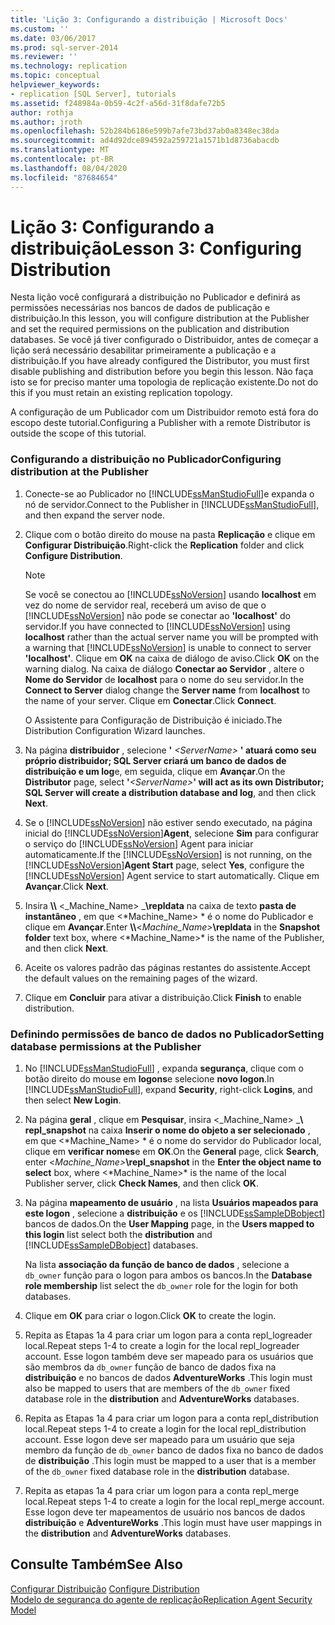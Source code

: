 ```yaml
---
title: 'Lição 3: Configurando a distribuição | Microsoft Docs'
ms.custom: ''
ms.date: 03/06/2017
ms.prod: sql-server-2014
ms.reviewer: ''
ms.technology: replication
ms.topic: conceptual
helpviewer_keywords:
- replication [SQL Server], tutorials
ms.assetid: f248984a-0b59-4c2f-a56d-31f8dafe72b5
author: rothja
ms.author: jroth
ms.openlocfilehash: 52b284b6186e599b7afe73bd37ab0a8348ec38da
ms.sourcegitcommit: ad4d92dce894592a259721a1571b1d8736abacdb
ms.translationtype: MT
ms.contentlocale: pt-BR
ms.lasthandoff: 08/04/2020
ms.locfileid: "87684654"
---
```

# <a name="lesson-3-configuring-distribution"></a><span data-ttu-id="bbf2f-102">Lição 3: Configurando a distribuição</span><span class="sxs-lookup"><span data-stu-id="bbf2f-102">Lesson 3: Configuring Distribution</span></span>
  <span data-ttu-id="bbf2f-103">Nesta lição você configurará a distribuição no Publicador e definirá as permissões necessárias nos bancos de dados de publicação e distribuição.</span><span class="sxs-lookup"><span data-stu-id="bbf2f-103">In this lesson, you will configure distribution at the Publisher and set the required permissions on the publication and distribution databases.</span></span> <span data-ttu-id="bbf2f-104">Se você já tiver configurado o Distribuidor, antes de começar a lição será necessário desabilitar primeiramente a publicação e a distribuição.</span><span class="sxs-lookup"><span data-stu-id="bbf2f-104">If you have already configured the Distributor, you must first disable publishing and distribution before you begin this lesson.</span></span> <span data-ttu-id="bbf2f-105">Não faça isto se for preciso manter uma topologia de replicação existente.</span><span class="sxs-lookup"><span data-stu-id="bbf2f-105">Do not do this if you must retain an existing replication topology.</span></span>  
  
 <span data-ttu-id="bbf2f-106">A configuração de um Publicador com um Distribuidor remoto está fora do escopo deste tutorial.</span><span class="sxs-lookup"><span data-stu-id="bbf2f-106">Configuring a Publisher with a remote Distributor is outside the scope of this tutorial.</span></span>  
  
### <a name="configuring-distribution-at-the-publisher"></a><span data-ttu-id="bbf2f-107">Configurando a distribuição no Publicador</span><span class="sxs-lookup"><span data-stu-id="bbf2f-107">Configuring distribution at the Publisher</span></span>  
  
1.  <span data-ttu-id="bbf2f-108">Conecte-se ao Publicador no [!INCLUDE[ssManStudioFull](../../includes/ssmanstudiofull-md.md)]e expanda o nó de servidor.</span><span class="sxs-lookup"><span data-stu-id="bbf2f-108">Connect to the Publisher in [!INCLUDE[ssManStudioFull](../../includes/ssmanstudiofull-md.md)], and then expand the server node.</span></span>  
  
2.  <span data-ttu-id="bbf2f-109">Clique com o botão direito do mouse na pasta **Replicação** e clique em **Configurar Distribuição**.</span><span class="sxs-lookup"><span data-stu-id="bbf2f-109">Right-click the **Replication** folder and click **Configure Distribution**.</span></span>  
  
    > [!NOTE]  
    >  <span data-ttu-id="bbf2f-110">Se você se conectou ao [!INCLUDE[ssNoVersion](../../includes/ssnoversion-md.md)] usando **localhost** em vez do nome de servidor real, receberá um aviso de que o [!INCLUDE[ssNoVersion](../../includes/ssnoversion-md.md)] não pode se conectar ao **'localhost'** do servidor.</span><span class="sxs-lookup"><span data-stu-id="bbf2f-110">If you have connected to [!INCLUDE[ssNoVersion](../../includes/ssnoversion-md.md)] using **localhost** rather than the actual server name you will be prompted with a warning that [!INCLUDE[ssNoVersion](../../includes/ssnoversion-md.md)] is unable to connect to server **'localhost'**.</span></span> <span data-ttu-id="bbf2f-111">Clique em **OK** na caixa de diálogo de aviso.</span><span class="sxs-lookup"><span data-stu-id="bbf2f-111">Click **OK** on the warning dialog.</span></span> <span data-ttu-id="bbf2f-112">Na caixa de diálogo **Conectar ao Servidor** , altere o **Nome do Servidor** de **localhost** para o nome do seu servidor.</span><span class="sxs-lookup"><span data-stu-id="bbf2f-112">In the **Connect to Server** dialog change the **Server name** from **localhost** to the name of your server.</span></span> <span data-ttu-id="bbf2f-113">Clique em **Conectar**.</span><span class="sxs-lookup"><span data-stu-id="bbf2f-113">Click **Connect**.</span></span>  
  
     <span data-ttu-id="bbf2f-114">O Assistente para Configuração de Distribuição é iniciado.</span><span class="sxs-lookup"><span data-stu-id="bbf2f-114">The Distribution Configuration Wizard launches.</span></span>  
  
3.  <span data-ttu-id="bbf2f-115">Na página **distribuidor** , selecione **'** _\<ServerName>_ **' atuará como seu próprio distribuidor; SQL Server criará um banco de dados de distribuição e um log**e, em seguida, clique em **Avançar**.</span><span class="sxs-lookup"><span data-stu-id="bbf2f-115">On the **Distributor** page, select **'**_\<ServerName>_**' will act as its own Distributor; SQL Server will create a distribution database and log**, and then click **Next**.</span></span>  
  
4.  <span data-ttu-id="bbf2f-116">Se o [!INCLUDE[ssNoVersion](../../includes/ssnoversion-md.md)] não estiver sendo executado, na página inicial do [!INCLUDE[ssNoVersion](../../includes/ssnoversion-md.md)]**Agent**, selecione **Sim** para configurar o serviço do [!INCLUDE[ssNoVersion](../../includes/ssnoversion-md.md)] Agent para iniciar automaticamente.</span><span class="sxs-lookup"><span data-stu-id="bbf2f-116">If the [!INCLUDE[ssNoVersion](../../includes/ssnoversion-md.md)] is not running, on the [!INCLUDE[ssNoVersion](../../includes/ssnoversion-md.md)]**Agent Start** page, select **Yes**, configure the [!INCLUDE[ssNoVersion](../../includes/ssnoversion-md.md)] Agent service to start automatically.</span></span> <span data-ttu-id="bbf2f-117">Clique em **Avançar**.</span><span class="sxs-lookup"><span data-stu-id="bbf2f-117">Click **Next**.</span></span>  
  
5.  <span data-ttu-id="bbf2f-118">Insira **\\\\** \<_Machine_Name> _**\repldata** na caixa de texto **pasta de instantâneo** , em que \<*Machine_Name> \* é o nome do Publicador e clique em **Avançar**.</span><span class="sxs-lookup"><span data-stu-id="bbf2f-118">Enter **\\\\**\<_Machine_Name>_**\repldata** in the **Snapshot folder** text box, where \<*Machine_Name>\* is the name of the Publisher, and then click **Next**.</span></span>  
  
6.  <span data-ttu-id="bbf2f-119">Aceite os valores padrão das páginas restantes do assistente.</span><span class="sxs-lookup"><span data-stu-id="bbf2f-119">Accept the default values on the remaining pages of the wizard.</span></span>  
  
7.  <span data-ttu-id="bbf2f-120">Clique em **Concluir** para ativar a distribuição.</span><span class="sxs-lookup"><span data-stu-id="bbf2f-120">Click **Finish** to enable distribution.</span></span>  
  
### <a name="setting-database-permissions-at-the-publisher"></a><span data-ttu-id="bbf2f-121">Definindo permissões de banco de dados no Publicador</span><span class="sxs-lookup"><span data-stu-id="bbf2f-121">Setting database permissions at the Publisher</span></span>  
  
1.  <span data-ttu-id="bbf2f-122">No [!INCLUDE[ssManStudioFull](../../includes/ssmanstudiofull-md.md)] , expanda **segurança**, clique com o botão direito do mouse em **logons**e selecione **novo logon**.</span><span class="sxs-lookup"><span data-stu-id="bbf2f-122">In [!INCLUDE[ssManStudioFull](../../includes/ssmanstudiofull-md.md)], expand **Security**, right-click **Logins**, and then select **New Login**.</span></span>  
  
2.  <span data-ttu-id="bbf2f-123">Na página **geral** , clique em **Pesquisar**, insira \<_Machine_Name> _**\ repl_snapshot** na caixa **Inserir o nome do objeto a ser selecionado** , em que \<*Machine_Name> \* é o nome do servidor do Publicador local, clique em **verificar nomes**e em **OK**.</span><span class="sxs-lookup"><span data-stu-id="bbf2f-123">On the **General** page, click **Search**, enter \<_Machine_Name>_**\repl_snapshot** in the **Enter the object name to select** box, where \<*Machine_Name>\* is the name of the local Publisher server, click **Check Names**, and then click **OK**.</span></span>  
  
3.  <span data-ttu-id="bbf2f-124">Na página **mapeamento de usuário** , na lista **Usuários mapeados para este logon** , selecione a **distribuição** e os [!INCLUDE[ssSampleDBobject](../../includes/sssampledbobject-md.md)] bancos de dados.</span><span class="sxs-lookup"><span data-stu-id="bbf2f-124">On the **User Mapping** page, in the **Users mapped to this login** list select both the **distribution** and [!INCLUDE[ssSampleDBobject](../../includes/sssampledbobject-md.md)] databases.</span></span>  
  
     <span data-ttu-id="bbf2f-125">Na lista **associação da função de banco de dados** , selecione a `db_owner` função para o logon para ambos os bancos.</span><span class="sxs-lookup"><span data-stu-id="bbf2f-125">In the **Database role membership** list select the `db_owner` role for the login for both databases.</span></span>  
  
4.  <span data-ttu-id="bbf2f-126">Clique em **OK** para criar o logon.</span><span class="sxs-lookup"><span data-stu-id="bbf2f-126">Click **OK** to create the login.</span></span>  
  
5.  <span data-ttu-id="bbf2f-127">Repita as Etapas 1a 4 para criar um logon para a conta repl_logreader local.</span><span class="sxs-lookup"><span data-stu-id="bbf2f-127">Repeat steps 1-4 to create a login for the local repl_logreader account.</span></span> <span data-ttu-id="bbf2f-128">Esse logon também deve ser mapeado para os usuários que são membros da `db_owner` função de banco de dados fixa na **distribuição** e no bancos de dados **AdventureWorks** .</span><span class="sxs-lookup"><span data-stu-id="bbf2f-128">This login must also be mapped to users that are members of the `db_owner` fixed database role in the **distribution** and **AdventureWorks** databases.</span></span>  
  
6.  <span data-ttu-id="bbf2f-129">Repita as Etapas 1a 4 para criar um logon para a conta repl_distribution local.</span><span class="sxs-lookup"><span data-stu-id="bbf2f-129">Repeat steps 1-4 to create a login for the local repl_distribution account.</span></span> <span data-ttu-id="bbf2f-130">Esse logon deve ser mapeado para um usuário que seja membro da função de `db_owner` banco de dados fixa no banco de dados de **distribuição** .</span><span class="sxs-lookup"><span data-stu-id="bbf2f-130">This login must be mapped to a user that is a member of the `db_owner` fixed database role in the **distribution** database.</span></span>  
  
7.  <span data-ttu-id="bbf2f-131">Repita as etapas 1a 4 para criar um logon para a conta repl_merge local.</span><span class="sxs-lookup"><span data-stu-id="bbf2f-131">Repeat steps 1-4 to create a login for the local repl_merge account.</span></span> <span data-ttu-id="bbf2f-132">Esse logon deve ter mapeamentos de usuário nos bancos de dados **distribuição** e **AdventureWorks** .</span><span class="sxs-lookup"><span data-stu-id="bbf2f-132">This login must have user mappings in the **distribution** and **AdventureWorks** databases.</span></span>  
  
## <a name="see-also"></a><span data-ttu-id="bbf2f-133">Consulte Também</span><span class="sxs-lookup"><span data-stu-id="bbf2f-133">See Also</span></span>  
 <span data-ttu-id="bbf2f-134">[Configurar Distribuição](configure-distribution.md) </span><span class="sxs-lookup"><span data-stu-id="bbf2f-134">[Configure Distribution](configure-distribution.md) </span></span>  
 [<span data-ttu-id="bbf2f-135">Modelo de segurança do agente de replicação</span><span class="sxs-lookup"><span data-stu-id="bbf2f-135">Replication Agent Security Model</span></span>](security/replication-agent-security-model.md)  
  
  
